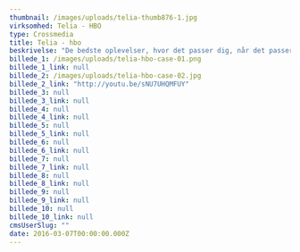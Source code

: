 ```yaml
---
thumbnail: /images/uploads/telia-thumb876-1.jpg
virksomhed: Telia - HBO
type: Crossmedia
title: Telia - hbo
beskrivelse: "De bedste oplevelser, hvor det passer dig, når det passer dig. Telia tilbyder som det eneste teleselskab i Danmark HBO som en del af deres abonnementer. Med Telia 4G får du altså meget mere end bare høj hastighed – du får helt unikke oplevelser. De bedste film og serier, hvor det passer dig, når det passer dig."
billede_1: /images/uploads/telia-hbo-case-01.png
billede_1_link: null
billede_2: /images/uploads/telia-hbo-case-02.jpg
billede_2_link: "http://youtu.be/sNU7UHQMFUY"
billede_3: null
billede_3_link: null
billede_4: null
billede_4_link: null
billede_5: null
billede_5_link: null
billede_6: null
billede_6_link: null
billede_7: null
billede_7_link: null
billede_8: null
billede_8_link: null
billede_9: null
billede_9_link: null
billede_10: null
billede_10_link: null
cmsUserSlug: ""
date: 2016-03-07T00:00:00.000Z
---
```


